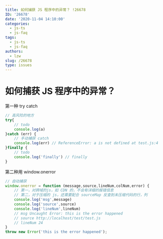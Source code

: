 ```yaml
---
title: 如何捕获 JS 程序中的异常？ !26678
ID: '26678'
date: '2020-11-04 14:10:00'
categories:
  - js-ts
  - js-faq
tags:
  - js-ts
  - js-faq
authors:
  - lzw
slug: /26678
type: issues
---
```


# 如何捕获 JS 程序中的异常？

第一种 try catch

``` js 
// 高风险的地方
try{
    // todo
    console.log(a)
}catch (err) {
    // 手动捕获 catch
    console.log(err) // ReferenceError: a is not defined at test.js:4
}finally {
    // todo
    console.log('finally') // finally
}
```

第二种用 window.onerror

``` js 
// 自动捕获
window.onerror = function (message,source,lineNum,colNum,error) {
    // 第一，对跨域的js，如 CDN 的，不会有详细的报错信息
    // 第二，对于压缩的 js，还需要配合 sourceMap 反查到未压缩代码的行，列
    console.log('msg',message)
    console.log('source',source)
    console.log('lineNum',lineNum)
    // msg Uncaught Error: this is the error happened
    // source http://localhost/test/test.js
    // lineNum 24
}
throw new Error('this is the error happened');
```
 
 
 
 
 
 
 
 
 
 
 
 
 
 
 
 
 
 
 
 
 
 
 
 
 
